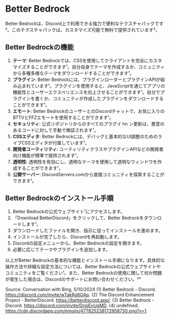 # Better Bedrock
Better Bedrockは、Discord上で利用できる強力で便利なテクスチャパックです²。このテクスチャパックは、カスタマイズ可能で無料で提供されています²。

## Better Bedrockの機能
1. **テーマ**: Better Bedrockでは、CSSを使用してクライアントを完全にカスタマイズすることができます¹。自分自身でテーマを作成するか、コミュニティから多種多様なテーマをダウンロードすることができます¹。
2. **プラグイン**: Better Bedrockには、プラグインローダーとプラグインAPIが組み込まれています¹。プラグインを使用すると、JavaScriptを通じてアプリの機能性とユーザーエクスペリエンスを向上させることができます¹。自分でプラグインを書くか、コミュニティが作成したプラグインをダウンロードすることができます¹。
3. **エモート**: Better BedrockのユーザーとのDiscordチャットで、お気に入りのBTTVとFFZエモートを使用することができます¹。
4. **セキュリティ**: 公式リポジトリからのすべてのプラグイ hn ン更新は、悪意のあるコードに対して手動で検証されます¹。
5. **CSSエディタ**: Better Bedrockには、デバッグと基本的なUI調整のためのライブCSSエディタが付属しています¹。
6. **開発者ユーティリティ**: ユーティリティクラスやプラグインAPIなどの開発者向け機能が標準で提供されます¹。
7. **透明性**: 透明性を有効にし、透明なテーマを使用して透明なウィンドウを作成することができます¹。
8. **公開サーバー**: DiscordServers.comから直接コミュニティを探索することができます¹。

## Better Bedrockのインストール手順
1. Better Bedrockの公式ウェブサイト¹にアクセスします。
2. 「Download BetterDiscord」をクリックして、Better Bedrockをダウンロードします¹。
3. ダウンロードしたファイルを開き、指示に従ってインストールを進めます。
4. インストールが完了したら、Discordを再起動します。
5. Discordの設定メニューから、Better Bedrockの設定を開きます。
6. 必要に応じてテーマやプラグインを追加します。

以上がBetter Bedrockの基本的な機能とインストール手順になります。具体的な操作方法や詳細な設定方法については、Better Bedrockの公式ウェブサイトやコミュニティをご覧ください¹。また、Better Bedrockの使用に関して何か問題が発生した場合は、Discordのサポートにお問い合わせください。²³

Source: Conversation with Bing, 5/10/2024
(1) Better Bedrock - Discord. https://discord.com/invite/wTakRg6GAp.
(2) The Discord Enhancement Project - BetterDiscord. https://betterdiscord.app/.
(3) Better Bedrock - Discord. https://discord.com/invite/DrpjEvUqMD.
(4) undefined. https://cdn.discordapp.com/emojis/477825238172958730.png?v=1.